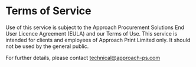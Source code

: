 # Terms of Service

Use of this service is subject to the Approach Procurement Solutions End User Licence Agreement (EULA) and our Terms of Use. This service is intended for clients and employees of Approach Print Limited only. It should not be used by the general public.

For further details, please contact technical@approach-ps.com
